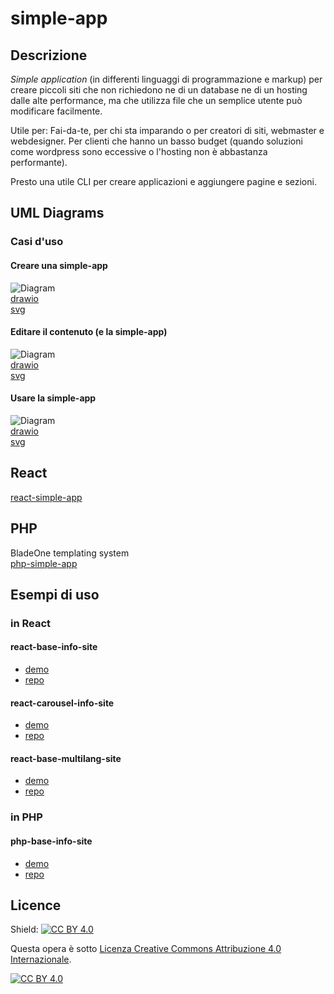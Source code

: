 # simple-app  


## Descrizione

*Simple application* (in differenti linguaggi di programmazione e markup) per creare piccoli siti che non richiedono ne di un database ne di un hosting dalle alte performance, ma che utilizza file che un semplice utente può modificare facilmente.  
  
Utile per: Fai-da-te, per chi sta imparando o per creatori di siti, webmaster e webdesigner. Per clienti che hanno un basso budget (quando soluzioni come wordpress sono eccessive o l'hosting non è abbastanza performante).  

Presto una utile CLI per creare applicazioni e aggiungere pagine e sezioni.


## UML Diagrams  

### Casi d'uso

#### Creare una simple-app
![Diagram](https://github.com/simple-app-organization/simple-app/blob/main/Project/Diagrams/simple-app-create-UseCaseDiagram.svg)  
[drawio](https://github.com/simple-app-organization/simple-app/blob/main/Project/Diagrams/simple-app-create-UseCaseDiagram.drawio)  
[svg](https://github.com/simple-app-organization/simple-app/blob/main/Project/Diagrams/simple-app-create-UseCaseDiagram.svg)  

#### Editare il contenuto (e la simple-app)
![Diagram](https://github.com/simple-app-organization/simple-app/blob/main/Project/Diagrams/simple-app-edit-UseCaseDiagram.svg)  
[drawio](https://github.com/simple-app-organization/simple-app/blob/main/Project/Diagrams/simple-app-edit-UseCaseDiagram.drawio)  
[svg](https://github.com/simple-app-organization/simple-app/blob/main/Project/Diagrams/simple-app-edit-UseCaseDiagram.svg)  

#### Usare la simple-app
![Diagram](https://github.com/simple-app-organization/simple-app/blob/main/Project/Diagrams/simple-app-use-UseCaseDiagram.svg)  
[drawio](https://github.com/simple-app-organization/simple-app/blob/main/Project/Diagrams/simple-app-use-UseCaseDiagram.drawio)  
[svg](https://github.com/simple-app-organization/simple-app/blob/main/Project/Diagrams/simple-app-use-UseCaseDiagram.svg)  

  
## React  
[react-simple-app](https://github.com/simple-app-organization/react-simple-app)

## PHP  
BladeOne templating system  
[php-simple-app](https://github.com/simple-app-organization/php-simple-app)  

## Esempi di uso  

### in React  

#### react-base-info-site
- [demo](http://magicianred.altervista.org/gigs/react-base-info-site) 
- [repo](https://github.com/Magicianred/react-base-info-site)  

#### react-carousel-info-site
- [demo](http://magicianred.altervista.org/gigs/react-carousel-info-site/)
- [repo](https://github.com/Magicianred/react-carousel-info-site)

#### react-base-multilang-site
- [demo](http://magicianred.altervista.org/gigs/react-base-multilang-site/)
- [repo](https://github.com/Magicianred/react-base-multilang-site)

### in PHP  

#### php-base-info-site
- [demo](http://magicianred.altervista.org/gigs/php-base-info-site/)
- [repo](https://github.com/Magicianred/php-base-info-site)

## Licence

Shield: [![CC BY 4.0][cc-by-shield]][cc-by]

Questa opera è sotto 
[Licenza Creative Commons Attribuzione 4.0 Internazionale][cc-by].

[![CC BY 4.0][cc-by-image]][cc-by]

[cc-by]: http://creativecommons.org/licenses/by/4.0/deed.it
[cc-by-image]: https://i.creativecommons.org/l/by/4.0/88x31.png
[cc-by-shield]: https://img.shields.io/badge/License-CC%20BY%204.0-lightgrey.svg

